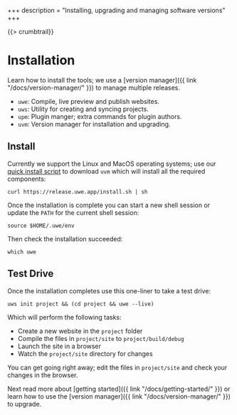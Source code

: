 +++
description = "Installing, upgrading and managing software versions"
+++

{{> crumbtrail}}

# Installation

Learn how to install the tools; we use a [version manager]({{ link "/docs/version-manager/" }}) to manage multiple releases.

* `uwe`: Compile, live preview and publish websites.
* `uws`: Utility for creating and syncing projects.
* `upm`: Plugin manger; extra commands for plugin authors.
* `uvm`: Version manager for installation and upgrading.

## Install

Currently we support the Linux and MacOS operating systems; use our [quick install script](https://release.uwe.app/install.sh) to download `uvm` which will install all the required components:

```text
curl https://release.uwe.app/install.sh | sh
```

Once the installation is complete you can start a new shell session or update the `PATH` for the current shell session:

```text
source $HOME/.uwe/env
```

Then check the installation succeeded:

```text
which uwe
```

## Test Drive

Once the installation completes use this one-liner to take a test drive:

```text
uws init project && (cd project && uwe --live)
```

Which will perform the following tasks:

* Create a new website in the `project` folder
* Compile the files in `project/site` to `project/build/debug`
* Launch the site in a browser
* Watch the `project/site` directory for changes
    
You can get going right away; edit the files in `project/site` and check your changes in the browser.

Next read more about [getting started]({{ link "/docs/getting-started/" }}) or learn how to use the [version manager]({{ link "/docs/version-manager/" }}) to upgrade.

